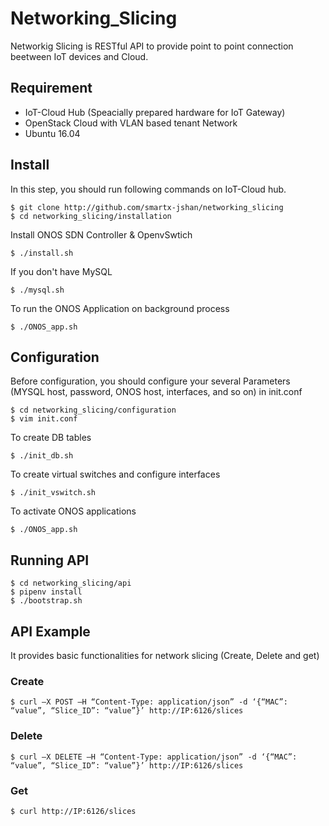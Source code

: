 # Networking_Slicing
Networkig Slicing is RESTful API to provide point to point connection beetween IoT devices and Cloud.

## Requirement
* IoT-Cloud Hub (Speacially prepared hardware for IoT Gateway)
* OpenStack Cloud with VLAN based tenant Network
* Ubuntu 16.04

## Install 

In this step, you should run following commands on IoT-Cloud hub.

```
$ git clone http://github.com/smartx-jshan/networking_slicing
$ cd networking_slicing/installation
```
Install ONOS SDN Controller & OpenvSwtich
```
$ ./install.sh
```
If you don't have MySQL
```
$ ./mysql.sh
```
To run the ONOS Application on background process
```
$ ./ONOS_app.sh
```

## Configuration
Before configuration, you should configure your several Parameters (MYSQL host, password, ONOS host, interfaces, and so on) in init.conf
```
$ cd networking_slicing/configuration
$ vim init.conf 
```
To create DB tables
```
$ ./init_db.sh
```
To create virtual switches and configure interfaces
```
$ ./init_vswitch.sh
```
To activate ONOS applications
```
$ ./ONOS_app.sh
```


## Running API
```
$ cd networking_slicing/api
$ pipenv install
$ ./bootstrap.sh
```

## API Example
It provides basic functionalities for network slicing (Create, Delete and get)

### Create
```
$ curl –X POST –H “Content-Type: application/json” -d ‘{“MAC”: “value”, “Slice_ID”: “value”}’ http://IP:6126/slices
```
### Delete
```
$ curl –X DELETE –H “Content-Type: application/json” -d ‘{“MAC”: “value”, “Slice_ID”: “value”}’ http://IP:6126/slices
```
### Get
```
$ curl http://IP:6126/slices
```





